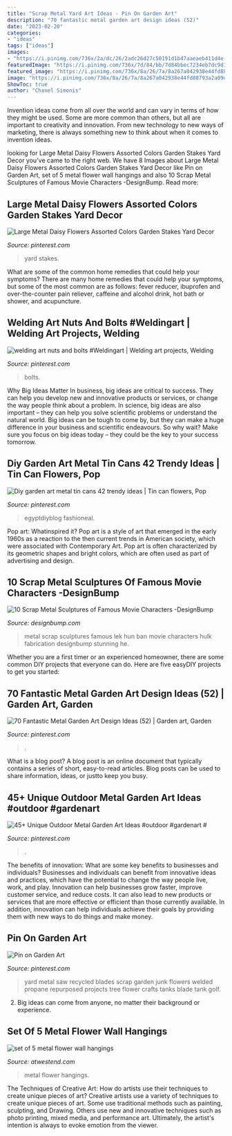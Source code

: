 ```yaml
---
title: "Scrap Metal Yard Art Ideas - Pin On Garden Art"
description: "70 fantastic metal garden art design ideas (52)"
date: "2023-02-20"
categories:
- "ideas"
tags: ["ideas"]
images:
- "https://i.pinimg.com/736x/2a/dc/26/2adc26d27c50191d1b47aaeaeb411d4e--recycled-yard-art-welded-metal-art.jpg"
featuredImage: "https://i.pinimg.com/736x/7d/84/bb/7d84bbec7234eb7dc9d1813464ebc1d1.jpg"
featured_image: "https://i.pinimg.com/736x/8a/26/7a/8a267a042938e44fd88793a2a09df21d.jpg"
image: "https://i.pinimg.com/736x/8a/26/7a/8a267a042938e44fd88793a2a09df21d.jpg"
ShowToc: true
author: "Chanel Simonis"
---
```



Invention ideas come from all over the world and can vary in terms of how they might be used. Some are more common than others, but all are important to creativity and innovation. From new technology to new ways of marketing, there is always something new to think about when it comes to invention ideas.

	

		
looking for Large Metal Daisy Flowers Assorted Colors Garden Stakes Yard Decor you've came to the right web. We have 8 Images about Large Metal Daisy Flowers Assorted Colors Garden Stakes Yard Decor like Pin on Garden Art, set of 5 metal flower wall hangings and also 10 Scrap Metal Sculptures of Famous Movie Characters -DesignBump. Read more:
		
    
## Large Metal Daisy Flowers Assorted Colors Garden Stakes Yard Decor

<img loading=lazy src="https://i.pinimg.com/736x/7d/84/bb/7d84bbec7234eb7dc9d1813464ebc1d1.jpg" onerror="this.onerror=null;this.src='https://tse3.mm.bing.net/th?id=OIP.7uIUdk7fYdEt4Nt8t8LM_gHaOT&amp;pid=15.1';" alt="Large Metal Daisy Flowers Assorted Colors Garden Stakes Yard Decor">

_Source: pinterest.com_

>yard stakes. 

	

What are some of the common home remedies that could help your symptoms?
There are many home remedies that could help your symptoms, but some of the most common are as follows: fever reducer, ibuprofen and over-the-counter pain reliever, caffeine and alcohol drink, hot bath or shower, and acupuncture.

    
## Welding Art Nuts And Bolts #Weldingart | Welding Art Projects, Welding

<img loading=lazy src="https://i.pinimg.com/736x/71/93/d3/7193d34f90d1eae52b39ed94cba42a74.jpg" onerror="this.onerror=null;this.src='https://tse3.mm.bing.net/th?id=OIP.5yyPA-IU-_R4uwMFNZr01wHaJ4&amp;pid=15.1';" alt="welding art nuts and bolts #Weldingart | Welding art projects, Welding">

_Source: pinterest.com_

>bolts. 

	

Why Big Ideas Matter
In business, big ideas are critical to success. They can help you develop new and innovative products or services, or change the way people think about a problem. In science, big ideas are also important – they can help you solve scientific problems or understand the natural world.
Big ideas can be tough to come by, but they can make a huge difference in your business and scientific endeavours. So why wait? Make sure you focus on big ideas today – they could be the key to your success tomorrow.

    
## Diy Garden Art Metal Tin Cans 42 Trendy Ideas | Tin Can Flowers, Pop

<img loading=lazy src="https://i.pinimg.com/736x/cb/2d/2b/cb2d2b7f7bc0bad304bda3eaef775047.jpg" onerror="this.onerror=null;this.src='https://tse3.mm.bing.net/th?id=OIP.n7RVoKZIGWrlbviJwxPJNAAAAA&amp;pid=15.1';" alt="Diy garden art metal tin cans 42 trendy ideas | Tin can flowers, Pop">

_Source: pinterest.com_

>egyptdiyblog fashioneal. 

	

Pop art: Whatinspired it?
Pop art is a style of art that emerged in the early 1960s as a reaction to the then current trends in American society, which were associated with Contemporary Art. Pop art is often characterized by its geometric shapes and bright colors, which are often used as part of advertising and design.

    
## 10 Scrap Metal Sculptures Of Famous Movie Characters -DesignBump

<img loading=lazy src="https://cdn.designbump.com/wp-content/uploads/2014/11/scrap-metal-sculptures-hulk-ban-hun-lek-11.jpg" onerror="this.onerror=null;this.src='https://tse4.mm.bing.net/th?id=OIP.VkjTh-q74kb3bzl_34T09wHaFj&amp;pid=15.1';" alt="10 Scrap Metal Sculptures of Famous Movie Characters -DesignBump">

_Source: designbump.com_

>metal scrap sculptures famous lek hun ban movie characters hulk fabrication designbump stunning he. 

	

Whether you are a first timer or an experienced homeowner, there are some common DIY projects that everyone can do. Here are five easyDIY projects to get you started:

    
## 70 Fantastic Metal Garden Art Design Ideas (52) | Garden Art, Garden

<img loading=lazy src="https://i.pinimg.com/736x/d7/f3/7b/d7f37b85b7ea3aad9faa544ba8d16ed7.jpg" onerror="this.onerror=null;this.src='https://tse4.mm.bing.net/th?id=OIP.IiCH8Ej0ungP-sPi4ZfAvwHaLH&amp;pid=15.1';" alt="70 Fantastic Metal Garden Art Design Ideas (52) | Garden art, Garden">

_Source: pinterest.com_

>. 

	

What is a blog post?
A blog post is an online document that typically contains a series of short, easy-to-read articles. Blog posts can be used to share information, ideas, or justto keep you busy.

    
## 45+ Unique Outdoor Metal Garden Art Ideas #outdoor #gardenart #

<img loading=lazy src="https://i.pinimg.com/736x/8a/26/7a/8a267a042938e44fd88793a2a09df21d.jpg" onerror="this.onerror=null;this.src='https://tse2.mm.bing.net/th?id=OIP.6EU_lPgJfu3IFJin7Zl3_gHaLH&amp;pid=15.1';" alt="45+ Unique Outdoor Metal Garden Art Ideas #outdoor #gardenart #">

_Source: pinterest.com_

>. 

	

The benefits of innovation: What are some key benefits to businesses and individuals?
Businesses and individuals can benefit from innovative ideas and practices, which have the potential to change the way people live, work, and play. Innovation can help businesses grow faster, improve customer service, and reduce costs. It can also lead to new products or services that are more effective or efficient than those currently available. In addition, innovation can help individuals achieve their goals by providing them with new ways to do things and make money.

    
## Pin On Garden Art

<img loading=lazy src="https://i.pinimg.com/736x/2a/dc/26/2adc26d27c50191d1b47aaeaeb411d4e--recycled-yard-art-welded-metal-art.jpg" onerror="this.onerror=null;this.src='https://tse4.mm.bing.net/th?id=OIP.jw0tzMHkN33T4cnYuytFgwHaKY&amp;pid=15.1';" alt="Pin on Garden Art">

_Source: pinterest.com_

>yard metal saw recycled blades scrap garden junk flowers welded propane repurposed projects tree flower crafts tanks blade tank golf. 

	

2. Big ideas can come from anyone, no matter their background or experience.

    
## Set Of 5 Metal Flower Wall Hangings

<img loading=lazy src="http://www.atwestend.com/Images/CMN1125-1.jpg?resizeid=4&amp;resizeh=0&amp;resizew=1200" onerror="this.onerror=null;this.src='https://tse3.mm.bing.net/th?id=OIP.lKPWBWpF5WsY7h7OjhQ7oAHaLH&amp;pid=15.1';" alt="set of 5 metal flower wall hangings">

_Source: atwestend.com_

>metal flower hangings. 

	

The Techniques of Creative Art: How do artists use their techniques to create unique pieces of art?
Creative artists use a variety of techniques to create unique pieces of art. Some use traditional methods such as painting, sculpting, and Drawing. Others use new and innovative techniques such as photo printing, mixed media, and performance art. Ultimately, the artist's intention is always to evoke emotion from the viewer.

